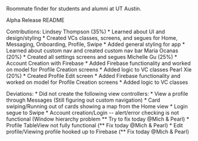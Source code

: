 Roommate finder for students and alumni at UT Austin.

Alpha Release README

Contributions:
    Lindsey Thompson (35%)
        * Learned about UI and design/styling
        * Created VCs classes, screens, and segues for Home, Messaging, Onboarding, Profile, Swipe
            * Added general styling for app
        * Learned about custom nav and created custom nav bar
    Maria Ocanas (20%)
        * Created all settings screens and segues
    Michelle Gu (25%)
        * Account Creation with Firebase
        * Added Firebase functionality and worked on model for Profile Creation screens
        * Added logic to VC classes
    Pearl Xie (20%)
        * Created Profile Edit screen
        * Added Firebase functionality and worked on model for Profile Creation screens
        * Added logic to VC classes

Deviations:
    * Did not create the following view controllers:
        * View a profile through Messages (Still figuring out custom navigation)
        * Card swiping/Running out of cards showing a map from the Home view
        * Login segue to Swipe
    * Account creation/Login -- alert/error checking is not functional (Window hierarchy problem ** Try to fix today @Mich & Pearl)
    * Profile TableView not fully functional (** Fix today @Mich & Pearl)
    * Edit profile/Viewing profile hooked up to Firebase (** Fix today @Mich & Pearl)

